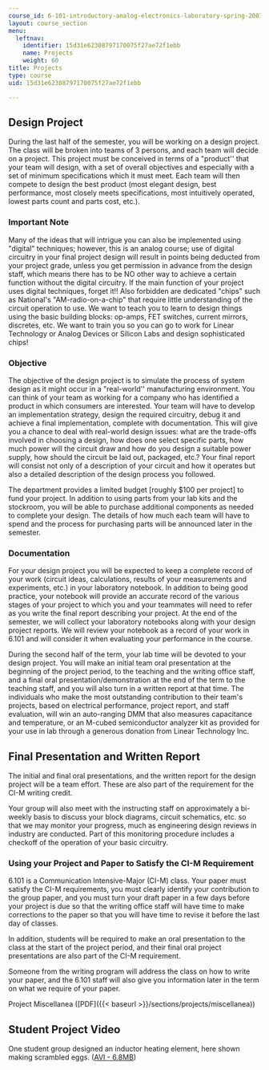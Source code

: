 ```yaml
---
course_id: 6-101-introductory-analog-electronics-laboratory-spring-2007
layout: course_section
menu:
  leftnav:
    identifier: 15d31e62308797170075f27ae72f1ebb
    name: Projects
    weight: 60
title: Projects
type: course
uid: 15d31e62308797170075f27ae72f1ebb

---
```


Design Project
--------------

During the last half of the semester, you will be working on a design project. The class will be broken into teams of 3 persons, and each team will decide on a project. This project must be conceived in terms of a "product'' that your team will design, with a set of overall objectives and especially with a set of minimum specifications which it must meet. Each team will then compete to design the best product (most elegant design, best performance, most closely meets specifications, most intuitively operated, lowest parts count and parts cost, etc.).

### Important Note

Many of the ideas that will intrigue you can also be implemented using "digital" techniques; however, this is an analog course; use of digital circuitry in your final project design will result in points being deducted from your project grade, unless you get permission in advance from the design staff, which means there has to be NO other way to achieve a certain function without the digital circuitry. If the main function of your project uses digital techniques, forget it!! Also forbidden are dedicated "chips" such as National's "AM-radio-on-a-chip" that require little understanding of the circuit operation to use. We want to teach you to learn to design things using the basic building blocks: op-amps, FET switches, current mirrors, discretes, etc. We want to train you so you can go to work for Linear Technology or Analog Devices or Silicon Labs and design sophisticated chips!

### Objective

The objective of the design project is to simulate the process of system design as it might occur in a "real-world'' manufacturing environment. You can think of your team as working for a company who has identified a product in which consumers are interested. Your team will have to develop an implementation strategy, design the required circuitry, debug it and achieve a final implementation, complete with documentation. This will give you a chance to deal with real-world design issues: what are the trade-offs involved in choosing a design, how does one select specific parts, how much power will the circuit draw and how do you design a suitable power supply, how should the circuit be laid out, packaged, etc.? Your final report will consist not only of a description of your circuit and how it operates but also a detailed description of the design process you followed.

The department provides a limited budget \[roughly $100 per project\] to fund your project. In addition to using parts from your lab kits and the stockroom, you will be able to purchase additional components as needed to complete your design. The details of how much each team will have to spend and the process for purchasing parts will be announced later in the semester.

### Documentation

For your design project you will be expected to keep a complete record of your work (circuit ideas, calculations, results of your measurements and experiments, etc.) in your laboratory notebook. In addition to being good practice, your notebook will provide an accurate record of the various stages of your project to which you and your teammates will need to refer as you write the final report describing your project. At the end of the semester, we will collect your laboratory notebooks along with your design project reports. We will review your notebook as a record of your work in 6.101 and will consider it when evaluating your performance in the course.

During the second half of the term, your lab time will be devoted to your design project. You will make an initial team oral presentation at the beginning of the project period, to the teaching and the writing office staff, and a final oral presentation/demonstration at the end of the term to the teaching staff, and you will also turn in a written report at that time. The individuals who make the most outstanding contribution to their team's projects, based on electrical performance, project report, and staff evaluation, will win an auto-ranging DMM that also measures capacitance and temperature, or an M-cubed semiconductor analyzer kit as provided for your use in lab through a generous donation from Linear Technology Inc.

Final Presentation and Written Report
-------------------------------------

The initial and final oral presentations, and the written report for the design project will be a team effort. These are also part of the requirement for the CI-M writing credit.

Your group will also meet with the instructing staff on approximately a bi-weekly basis to discuss your block diagrams, circuit schematics, etc. so that we may monitor your progress, much as engineering design reviews in industry are conducted. Part of this monitoring procedure includes a checkoff of the operation of your basic circuitry.

### Using your Project and Paper to Satisfy the CI-M Requirement

6.101 is a Communication Intensive-Major (CI-M) class. Your paper must satisfy the CI-M requirements, you must clearly identify your contribution to the group paper, and you must turn your draft paper in a few days before your project is due so that the writing office staff will have time to make corrections to the paper so that you will have time to revise it before the last day of classes.

In addition, students will be required to make an oral presentation to the class at the start of the project period, and their final oral project presentations are also part of the CI-M requirement.

Someone from the writing program will address the class on how to write your paper, and the 6.101 staff will also give you information later in the term on what we require of your paper.

Project Miscellanea ([PDF]({{< baseurl >}}/sections/projects/miscellanea))

Student Project Video
---------------------

One student group designed an inductor heating element, here shown making scrambled eggs. ([AVI - 6.8MB](/ans7870/6/6.101/s07/projects/scrambling_eggs.avi))